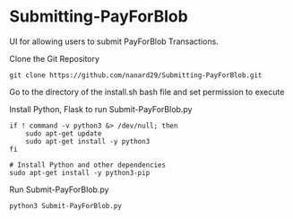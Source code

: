 # Submitting-PayForBlob
UI for allowing users to submit PayForBlob Transactions. 


Clone the Git Repository
```
git clone https://github.com/nanard29/Submitting-PayForBlob.git
```
Go to the directory of the install.sh bash file and set permission to execute

Install Python, Flask to run Submit-PayForBlob.py
```
if ! command -v python3 &> /dev/null; then
    sudo apt-get update
    sudo apt-get install -y python3
fi

# Install Python and other dependencies
sudo apt-get install -y python3-pip

```

Run Submit-PayForBlob.py
```
python3 Submit-PayForBlob.py
```
